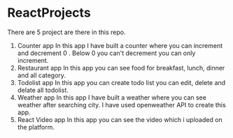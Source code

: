 # ReactProjects
There are 5 project are there in this repo.
1. Counter app
   In this app I have built a counter where you can increment and decrement 0 . Below 0 you can't decrement you can only increment.
2. Restaurant app
   In this app you can see food for breakfast, lunch, dinner and all category. 
3. Todolist app
   In this app you can create todo list you can edit, delete and delate all todolist.
4. Weather app
   In this app I have built a weather where you can see weather after searching city. I have used openweather API to create this app.
5. React Video app
   In this app you can see the video which i uploaded on the platform.
